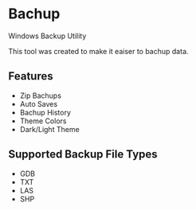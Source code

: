 # Bachup
Windows Backup Utility

This tool was created to make it eaiser to bachup data. 

## Features

* Zip Bachups
* Auto Saves
* Bachup History
* Theme Colors
* Dark/Light Theme


## Supported Backup File Types
* GDB
* TXT
* LAS
* SHP
